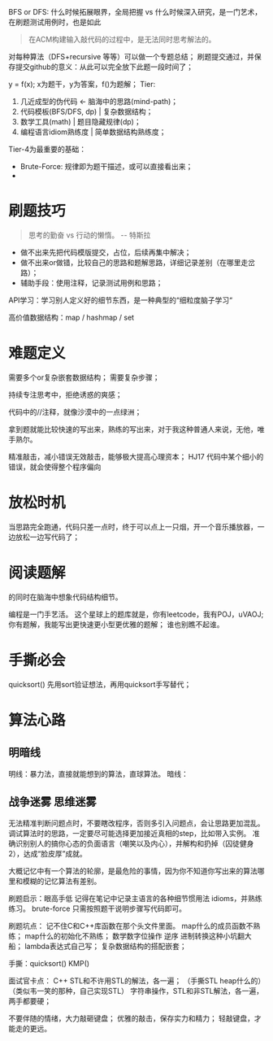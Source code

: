 

BFS or DFS: 什么时候拓展眼界，全局把握 vs 什么时候深入研究，是一门艺术，在刷题测试用例时，也是如此

> 在ACM构建输入敲代码的过程中，是无法同时思考解法的。

对每种算法（DFS+recursive 等等）可以做一个专题总结；
刷题提交通过，并保存提交github的意义：从此可以完全放下此题一段时间了；

y = f(x);  x为题干，y为答案，f()为题解；
Tier: 
1. 几近成型的伪代码 <- 脑海中的思路(mind-path)；
2. 代码模板(BFS/DFS, dp) | 复杂数据结构；
3. 数学工具(math) | 题目隐藏规律(dp)；
4. 编程语言idiom熟练度 | 简单数据结构熟练度；

Tier-4为最重要的基础：
* Brute-Force: 规律即为题干描述，或可以直接看出来；
* 

# 刷题技巧

> 思考的勤奋 vs 行动的懒惰。   -- 特斯拉

* 做不出来先把代码模版提交，占位，后续再集中解决；
* 做不出来or做错，比较自己的思路和题解思路，详细记录差别（在哪里走岔路）；
* 辅助手段：使用注释，记录测试用例和思路；


API学习：学习别人定义好的细节东西，是一种典型的“细粒度脑子学习“

高价值数据结构：map / hashmap / set
# 难题定义

需要多个or复杂嵌套数据结构；
需要复杂步骤；

持续专注思考中，拒绝诱惑的爽感；

代码中的//注释，就像沙漠中的一点绿洲；

拿到题就能比较快速的写出来，熟练的写出来，对于我这种普通人来说，无他，唯手熟尔。

精准敲击，减小错误无效敲击，能够极大提高心理资本；
HJ17 代码中某个细小的错误，就会使得整个程序偏向
# 放松时机

当思路完全跑通，代码只差一点时，终于可以点上一只烟，开一个音乐播放器，一边放松一边写代码了；

# 阅读题解

的同时在脑海中想象代码结构细节。

编程是一门手艺活。
这个星球上的题库就是，你有leetcode，我有POJ，uVAOJ;
你有题解，我能写出更快速更小型更优雅的题解；
谁也别瞧不起谁。
# 手撕必会
quicksort()
先用sort验证想法，再用quicksort手写替代；
# 算法心路

## 明暗线

明线：暴力法，直接就能想到的算法，直球算法。
暗线：

## 战争迷雾 思维迷雾


无法精准判断问题点时，不要瞎改程序，否则多引入问题点，会让思路更加混乱。
调试算法时的思路，一定要尽可能选择更加接近真相的step，比如带入实例。
准确识别别人的搞你心态的负面语言（嘲笑以及内心），并解构和扔掉（囚徒健身2），达成“脸皮厚”成就。

大概记忆中有一个算法的轮廓，是最危险的事情，因为你不知道你写出来的算法哪里和模糊的记忆算法有差别。

刷题启示：眼高手低
记得在笔记中记录主语言的各种细节惯用法 idioms，并熟练练习。
brute-force 只需按照题干说明步骤写代码即可。

刷题坑点：
记不住C和C++库函数在那个头文件里面。
map什么的成员函数不熟练；
map什么的初始化不熟练；
数学数字位操作 逆序 进制转换这种小坑翻大船；
lambda表达式自己写；
复杂数据结构的搭配嵌套；

手撕：quicksort() KMP()

面试官卡点：
C++ STL和不许用STL的解法，各一遍；
（手撕STL heap什么的）（类似韦一笑的那种，自己实现STL）
字符串操作，STL和非STL解法，各一遍，两手都要硬；

不要伴随的情绪，大力敲砸键盘；
优雅的敲击，保存实力和精力；
轻敲键盘，才能走的更远。